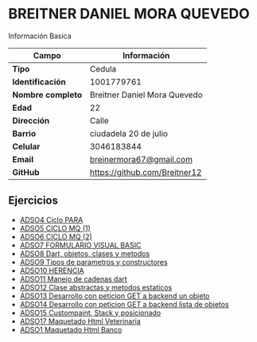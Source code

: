 # BREITNER DANIEL MORA QUEVEDO
Información Basica

| Campo | Información |
| --- | --- |
| **Tipo** | Cedula |
| **Identificación** | 1001779761 |
| **Nombre completo** | Breitner Daniel Mora Quevedo |
| **Edad** | 22 |
| **Dirección** | Calle |
| **Barrio** | ciudadela 20 de julio |
| **Celular** | 3046183844 |
| **Email** | breinermora67@gmail.com |
| **GitHub** | https://github.com/Breitner12 |

## Ejercicios
- [ADSO4 Ciclo PARA](/aprendices/breitner/ADSO4/README.md)
- [ADSO5 CICLO MQ (1)](/aprendices/breitner/ADSO5/README.md)
- [ADSO6 CICLO MQ (2)](/aprendices/breitner/ADSO6/README.md)
- [ADSO7 FORMULARIO VISUAL BASIC](/aprendices/breitner/ADSO7/README.md)
- [ADSO8 Dart, objetos, clases y metodos](/aprendices/breitner/ADSO8/README.md)
- [ADSO9 Tipos de parametros y constructores](/aprendices/breitner/ADSO9/README.md)
- [ADSO10 HERENCIA](/aprendices/breitner/ADSO10/README.md)
- [ADSO11 Manejo de cadenas dart](/aprendices/breitner/ADSO11/README.md)
- [ADSO12 Clase abstractas y metodos estaticos](/aprendices/breitner/ADSO12/README.md)
- [ADSO13 Desarrollo con peticion GET a backend un objeto](/aprendices/breitner/ADSO13/README.md)
- [ADSO14 Desarrollo con peticion GET a backend lista de  objetos](/aprendices/breitner/ADSO14/README.md)
- [ADSO15 Custompaint, Stack y posicionado](/aprendices/breitner/ADSO15/README.md)
- [ADSO17 Maquetado Html Veterinaria](/aprendices/breitner/ADSO17/README.md)
- [ADSO1 Maquetado Html Banco](/aprendices/breitner/ADSO18/README.md)
